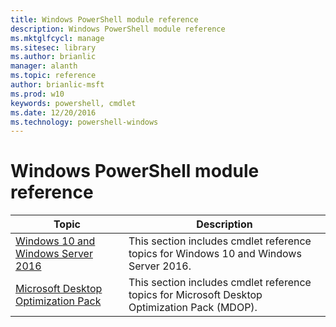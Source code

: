 ```yaml
---
title: Windows PowerShell module reference
description: Windows PowerShell module reference
ms.mktglfcycl: manage
ms.sitesec: library
ms.author: brianlic
manager: alanth
ms.topic: reference
author: brianlic-msft
ms.prod: w10
keywords: powershell, cmdlet
ms.date: 12/20/2016
ms.technology: powershell-windows
---
```


# Windows PowerShell module reference

| Topic | Description |
| - | - |
| [Windows 10 and Windows Server 2016](windows/index.md) | This section includes cmdlet reference topics for Windows 10 and Windows Server 2016. |
| [Microsoft Desktop Optimization Pack](mdop/index.md) | This section includes cmdlet reference topics for Microsoft Desktop Optimization Pack (MDOP). |